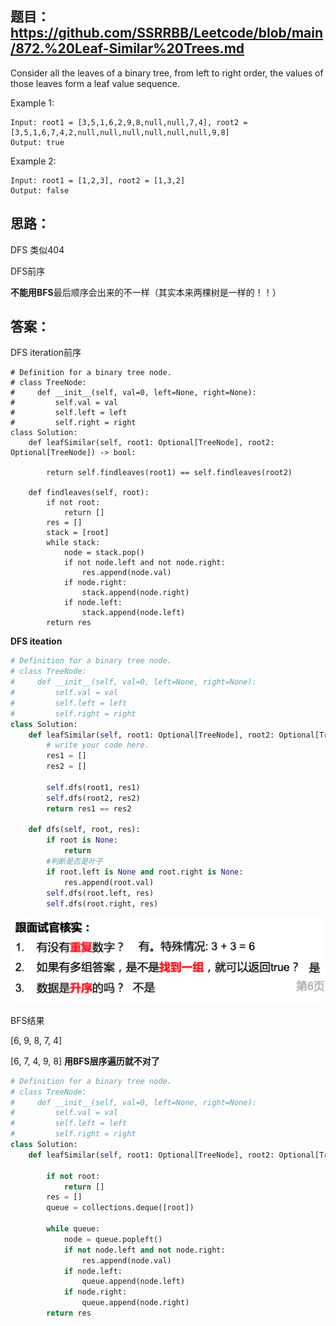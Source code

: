 ## 题目：https://github.com/SSRRBB/Leetcode/blob/main/872.%20Leaf-Similar%20Trees.md

Consider all the leaves of a binary tree, from left to right order, the values of those leaves form a leaf value sequence.

Example 1:
```
Input: root1 = [3,5,1,6,2,9,8,null,null,7,4], root2 = [3,5,1,6,7,4,2,null,null,null,null,null,null,9,8]
Output: true
```
Example 2:
```
Input: root1 = [1,2,3], root2 = [1,3,2]
Output: false
```

## 思路：
DFS 类似404

DFS前序

**不能用BFS**最后顺序会出来的不一样（其实本来两棵树是一样的！！）

## 答案：
DFS iteration前序
```
# Definition for a binary tree node.
# class TreeNode:
#     def __init__(self, val=0, left=None, right=None):
#         self.val = val
#         self.left = left
#         self.right = right
class Solution:
    def leafSimilar(self, root1: Optional[TreeNode], root2: Optional[TreeNode]) -> bool:
        
        return self.findleaves(root1) == self.findleaves(root2)
        
    def findleaves(self, root):
        if not root:
            return []
        res = []
        stack = [root]
        while stack:
            node = stack.pop()
            if not node.left and not node.right:
                res.append(node.val)
            if node.right:
                stack.append(node.right)
            if node.left:
                stack.append(node.left)
        return res
```
**DFS iteation**
```python
# Definition for a binary tree node.
# class TreeNode:
#     def __init__(self, val=0, left=None, right=None):
#         self.val = val
#         self.left = left
#         self.right = right
class Solution:
    def leafSimilar(self, root1: Optional[TreeNode], root2: Optional[TreeNode]) -> bool:
        # write your code here.
        res1 = []
        res2 = []

        self.dfs(root1, res1)
        self.dfs(root2, res2)
        return res1 == res2

    def dfs(self, root, res):
        if root is None:
            return
        #判断是否是叶子
        if root.left is None and root.right is None:
            res.append(root.val)
        self.dfs(root.left, res)
        self.dfs(root.right, res)
```
![a](https://github.com/SSRRBB/Leetcode/blob/main/Images/01.png)

BFS结果

[6, 9, 8, 7, 4]

[6, 7, 4, 9, 8]
**用BFS层序遍历就不对了**
```python
# Definition for a binary tree node.
# class TreeNode:
#     def __init__(self, val=0, left=None, right=None):
#         self.val = val
#         self.left = left
#         self.right = right
class Solution:
    def leafSimilar(self, root1: Optional[TreeNode], root2: Optional[TreeNode]) -> bool:
              
        if not root:
            return []
        res = []
        queue = collections.deque([root])
        
        while queue:
            node = queue.popleft()
            if not node.left and not node.right:
                res.append(node.val)
            if node.left:
                queue.append(node.left)
            if node.right:
                queue.append(node.right)
        return res 

```
